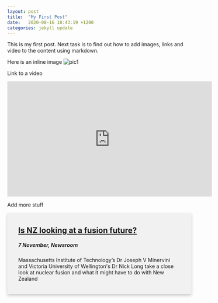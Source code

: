 ```yaml
---
layout: post
title:  "My First Post"
date:   2020-08-16 18:43:19 +1200
categories: jekyll update
---
```

<style type="text/css">
.card {
  box-shadow: 0 4px 8px 0 rgba(0, 0, 0, 0.2); /* this adds the "card" effect */
  padding-top:5px;
  padding-left: 30px;
  padding-right:30px;
  padding-bottom:20px;
  background-color: #f1f1f1;
  margin-bottom:20px;
  max-width:800px;
  margin-left:auto;
  margin-right:auto;
}
</style>


This is my first post. Next task is to find out how to add images, links and video to the content using markdown.

Here is an inline image ![pic1](/jekylltest/assets/img/1.jpg)

Link to a video
<iframe width="560" height="315" src="https://www.youtube.com/embed/EJs75--K2Rk" frameborder="0" allow="accelerometer; autoplay; encrypted-media; gyroscope; picture-in-picture" allowfullscreen></iframe>

Add more stuff

<div class="card">
<h2> <a href="https://www.newsroom.co.nz/@ideasroom/2019/11/07/897985/is-nz-looking-at-a-fusion-future\#" target="_blank">Is NZ looking at a fusion future?</a> </h2>
<h5>7 November, Newsroom</h5>
<p>Massachusetts Institute of Technology’s Dr Joseph V Minervini and Victoria University of Wellington's Dr Nick Long take a close look at nuclear fusion and what it might have to do with New Zealand</p>
</div>